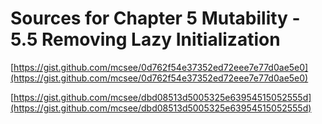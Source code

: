 # Sources for Chapter 5 Mutability - 5.5 Removing Lazy Initialization


[https://gist.github.com/mcsee/0d762f54e37352ed72eee7e77d0ae5e0](https://gist.github.com/mcsee/0d762f54e37352ed72eee7e77d0ae5e0)

[https://gist.github.com/mcsee/dbd08513d5005325e63954515052555d](https://gist.github.com/mcsee/dbd08513d5005325e63954515052555d)